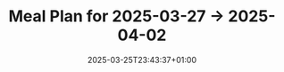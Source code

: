 ---
title: Meal Plan for 2025-03-27 -> 2025-04-02
date: 2025-03-25T23:43:37+01:00
plan_start: 2025-03-27
plan_end: 2025-04-02
meals:
    # 2 lunches
    easy_homemade_chicken_pot_pie: 6
    # 2 lunches
    one_pot_cabbage_beans_with_white_fish: 4
    # 2 lunches
    prawn_jambalaya: 4
    # 1/2 lunches
    rosemary_chicken_with_oven_roasted_ratatouille: 4

    # 2 dinners
    pastel_de_verduras: 4
    # 2 dinners
    chopped_texmex_ground_beef_taco_salad: 4
    # 2 dinners
    chimichurri_steak_pita_sandwich: 4
    # 1 dinner
    salade_niçoise: 2
    # 1 dinner
    parmesan_french_toast: 2

    # 1 breakfast
    easy_oatmeal_pancakes: 4

---